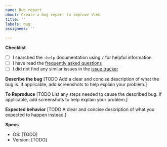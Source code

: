 ```yaml
---
name: Bug report
about: Create a bug report to improve Vieb
title: ''
labels: bug
assignees: ''

---
```


**Checklist**
- [ ] I searched the `:help` documentation using `/` for helpful information
- [ ] I have read the [frequently asked questions](https://github.com/Jelmerro/Vieb/blob/master/FAQ.md)
- [ ] I did not find any similar issues in the [issue tracker](https://github.com/Jelmerro/Vieb/issues)

**Describe the bug**
[TODO Add a clear and concise description of what the bug is.
If applicable, add screenshots to help explain your problem.]

**To Reproduce**
[TODO List any steps needed to cause the described bug.
If applicable, add screenshots to help explain your problem.]

**Expected behavior**
[TODO A clear and concise description of what you expected to happen instead.]

**Specs**
 - OS: [TODO]
 - Version: [TODO]
